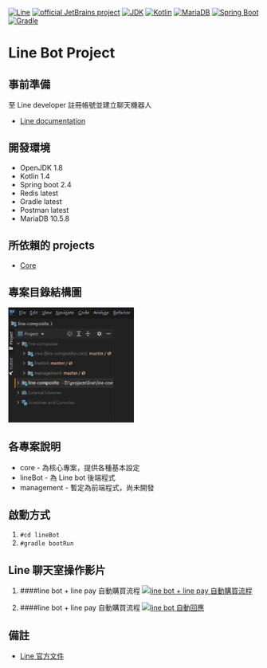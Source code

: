 [![Line](https://aleen42.github.io/badges/src/line.svg)](https://developers.line.biz/zh-hant/)
[![official JetBrains project](https://jb.gg/badges/official.svg)](https://confluence.jetbrains.com/display/ALL/JetBrains+on+GitHub)
[![JDK](http://img.shields.io/badge/JDK-v8.0-yellow.svg)](http://www.oracle.com/technetwork/java/javase/downloads/index.html)
[![Kotlin](https://img.shields.io/badge/kotlin-1.4.0-blue.svg?logo=kotlin)](http://kotlinlang.org)
[![MariaDB](https://img.shields.io/badge/MariaDB-10.5.8-blue.svg?logo=mariadb)](https://mariadb.org/)
[![Spring Boot](https://img.shields.io/badge/springboot-v2.4.2-green.svg?logo=spring)](https://spring.io/projects/spring-framework)
[![Gradle](https://img.shields.io/badge/gradle-6.5.1-green.svg?logo=gradle)](https://spring.io/projects/spring-framework)

Line Bot Project
======================
## 事前準備
至 Line developer 註冊帳號並建立聊天機器人
* [Line documentation](https://developers.line.biz/zh-hant/docs/messaging-api/building-bot/ "Line 官方文件")

## 開發環境
* OpenJDK 1.8
* Kotlin 1.4
* Spring boot 2.4
* Redis latest
* Gradle latest
* Postman latest
* MariaDB 10.5.8

## 所依賴的 projects
* [Core](https://github.com/a09090443/core "核心專案")

## 專案目錄結構圖
<img src="./images/projects.png" style="zoom:70%" />

## 各專案說明
* core - 為核心專案，提供各種基本設定
* lineBot - 為 Line bot 後端程式
* management - 暫定為前端程式，尚未開發

## 啟動方式
1. `#cd lineBot`
2. `#gradle bootRun`

## Line 聊天室操作影片
1. ####line bot + line pay 自動購買流程
[![line bot + line pay 自動購買流程](http://img.youtube.com/vi/c6dJqFawIVs/0.jpg)](http://www.youtube.com/watch?v=c6dJqFawIVs "line bot + line pay 自動購買流程")

2. ####line bot + line pay 自動購買流程
[![line bot 自動回應](http://img.youtube.com/vi/G0r3YF8Dp98/0.jpg)](http://www.youtube.com/watch?v=G0r3YF8Dp98 "line bot 自動回應")

## 備註
* [Line 官方文件](https://developers.line.biz/zh-hant/docs/messaging-api/)
